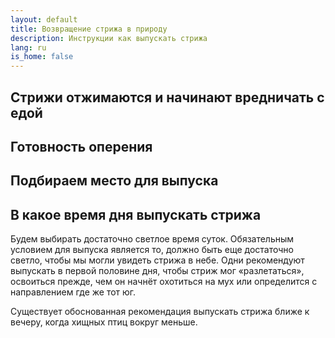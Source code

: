 ```yaml
---
layout: default
title: Возвращение стрижа в природу
description: Инструкции как выпускать стрижа
lang: ru
is_home: false
---
```


## Стрижи отжимаются и начинают вредничать с едой



## Готовность оперения


## Подбираем место для выпуска


## В какое время дня выпускать стрижа

Будем выбирать достаточно светлое время суток. Обязательным условием для выпуска является то, должно быть еще достаточно светло, чтобы мы могли увидеть стрижа в небе.
Одни рекомендуют выпускать в первой половине дня, чтобы стриж мог «разлетаться», освоиться прежде, чем он начнёт охотиться на мух или определится с направлением где же тот юг.

Существует обоснованная рекомендация выпускать стрижа ближе к вечеру, когда хищных птиц вокруг меньше.
